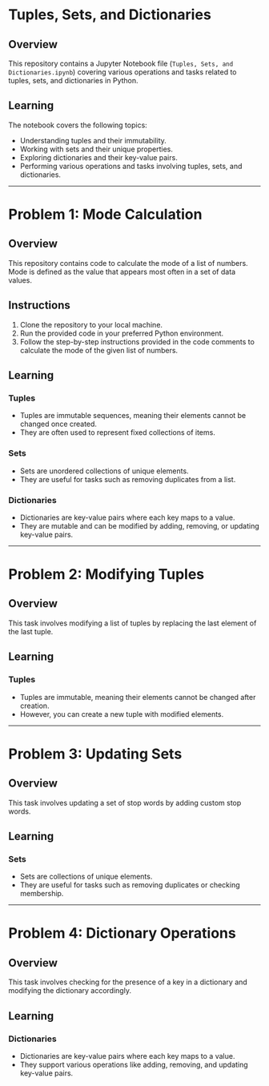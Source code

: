 

# Tuples, Sets, and Dictionaries
## Overview

This repository contains a Jupyter Notebook file (`Tuples, Sets, and Dictionaries.ipynb`) covering various operations and tasks related to tuples, sets, and dictionaries in Python.
## Learning
The notebook covers the following topics:

- Understanding tuples and their immutability.
- Working with sets and their unique properties.
- Exploring dictionaries and their key-value pairs.
- Performing various operations and tasks involving tuples, sets, and dictionaries.
---

# Problem 1: Mode Calculation

## Overview

This repository contains code to calculate the mode of a list of numbers. Mode is defined as the value that appears most often in a set of data values.

## Instructions

1. Clone the repository to your local machine.
2. Run the provided code in your preferred Python environment.
3. Follow the step-by-step instructions provided in the code comments to calculate the mode of the given list of numbers.

## Learning

### Tuples
- Tuples are immutable sequences, meaning their elements cannot be changed once created.
- They are often used to represent fixed collections of items.

### Sets
- Sets are unordered collections of unique elements.
- They are useful for tasks such as removing duplicates from a list.

### Dictionaries
- Dictionaries are key-value pairs where each key maps to a value.
- They are mutable and can be modified by adding, removing, or updating key-value pairs.

---

# Problem 2: Modifying Tuples

## Overview

This task involves modifying a list of tuples by replacing the last element of the last tuple.

## Learning

### Tuples
- Tuples are immutable, meaning their elements cannot be changed after creation.
- However, you can create a new tuple with modified elements.
---

# Problem 3: Updating Sets

## Overview

This task involves updating a set of stop words by adding custom stop words.

## Learning

### Sets
- Sets are collections of unique elements.
- They are useful for tasks such as removing duplicates or checking membership.
---

# Problem 4: Dictionary Operations

## Overview

This task involves checking for the presence of a key in a dictionary and modifying the dictionary accordingly.

## Learning

### Dictionaries
- Dictionaries are key-value pairs where each key maps to a value.
- They support various operations like adding, removing, and updating key-value pairs.

